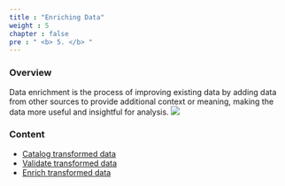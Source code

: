 ```yaml
---
title : "Enriching Data"
weight : 5
chapter : false
pre : " <b> 5. </b> "
---
```


### Overview
Data enrichment is the process of improving existing data by adding data from other sources to provide additional context or meaning, making the data more useful and insightful for analysis.
![](../images/5.enriching/0.png)
### Content
- [Catalog transformed data](5.1_catalog_Transform_Data/)
- [Validate transformed data](5.2_validate_Transform_Data/)
- [Enrich transformed data](5.3_enrich_Transform_Data/)